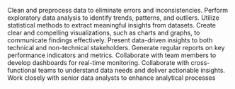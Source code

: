 Clean and preprocess data to eliminate errors and inconsistencies. Perform exploratory data analysis to identify trends, patterns, and outliers. Utilize statistical methods to extract meaningful insights from datasets. Create clear and compelling visualizations, such as charts and graphs, to communicate findings effectively. Present data-driven insights to both technical and non-technical stakeholders. Generate regular reports on key performance indicators and metrics. Collaborate with team members to develop dashboards for real-time monitoring. Collaborate with cross-functional teams to understand data needs and deliver actionable insights.
Work closely with senior data analysts to enhance analytical processes

